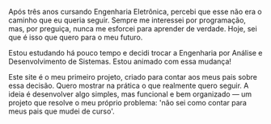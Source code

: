 Após três anos cursando Engenharia Eletrônica, percebi que esse não era o caminho que eu queria seguir. Sempre me interessei por programação, mas, por preguiça, nunca me esforcei para aprender de verdade. Hoje, sei que é isso que quero para o meu futuro.

Estou estudando há pouco tempo e decidi trocar a Engenharia por Análise e Desenvolvimento de Sistemas. Estou animado com essa mudança!

Este site é o meu primeiro projeto, criado para contar aos meus pais sobre essa decisão. Quero mostrar na prática o que realmente quero seguir. A ideia é desenvolver algo simples, mas funcional e bem organizado — um projeto que resolve o meu próprio problema: 'não sei como contar para meus pais que mudei de curso'.

